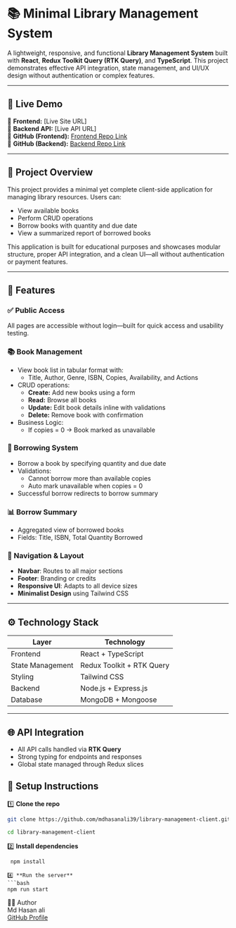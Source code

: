 # 📚 Minimal Library Management System

A lightweight, responsive, and functional **Library Management System** built with **React**, **Redux Toolkit Query (RTK Query)**, and **TypeScript**. This project demonstrates effective API integration, state management, and UI/UX design without authentication or complex features.

---

## 🚀 Live Demo

🔗 **Frontend:** [Live Site URL]  
🔗 **Backend API:** [Live API URL]  
🔗 **GitHub (Frontend):** [Frontend Repo Link](https://github.com/mdhasanali39/library-management-client) <br/>
🔗 **GitHub (Backend):** [Backend Repo Link](https://github.com/mdhasanali39/library-management-server) 

---

## 📌 Project Overview

This project provides a minimal yet complete client-side application for managing library resources. Users can:

- View available books
- Perform CRUD operations
- Borrow books with quantity and due date
- View a summarized report of borrowed books

This application is built for educational purposes and showcases modular structure, proper API integration, and a clean UI—all without authentication or payment features.

---

## 🧩 Features

### ✅ Public Access
All pages are accessible without login—built for quick access and usability testing.

### 📚 Book Management
- View book list in tabular format with:
  - Title, Author, Genre, ISBN, Copies, Availability, and Actions
- CRUD operations:
  - **Create:** Add new books using a form
  - **Read:** Browse all books
  - **Update:** Edit book details inline with validations
  - **Delete:** Remove book with confirmation
- Business Logic:
  - If copies = 0 → Book marked as unavailable

### 🔄 Borrowing System
- Borrow a book by specifying quantity and due date
- Validations:
  - Cannot borrow more than available copies
  - Auto mark unavailable when copies = 0
- Successful borrow redirects to borrow summary

### 📊 Borrow Summary
- Aggregated view of borrowed books
- Fields: Title, ISBN, Total Quantity Borrowed

### 🧭 Navigation & Layout
- **Navbar**: Routes to all major sections
- **Footer**: Branding or credits
- **Responsive UI**: Adapts to all device sizes
- **Minimalist Design** using Tailwind CSS

---

## ⚙️ Technology Stack

| Layer | Technology |
| ----- | ---------- |
| Frontend | React + TypeScript |
| State Management | Redux Toolkit + RTK Query |
| Styling | Tailwind CSS |
| Backend | Node.js + Express.js |
| Database | MongoDB + Mongoose |

---

## 🌐 API Integration

- All API calls handled via **RTK Query**
- Strong typing for endpoints and responses
- Global state managed through Redux slices

## 🚀 Setup Instructions

1️⃣ **Clone the repo**

```bash
git clone https://github.com/mdhasanali39/library-management-client.git
```
```bash
cd library-management-client
```
2️⃣ **Install dependencies**
```bash
 npm install
```
```
4️⃣ **Run the server**
```bash
npm run start
```


🧑‍💻 Author <br>
Md Hasan ali <br>
[GitHub Profile](https://github.com/mdhasanali39)

